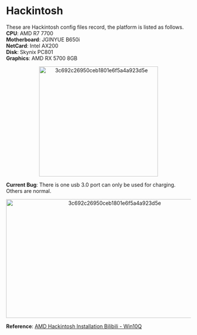 # Hackintosh
These are Hackintosh config files record, the platform is listed as follows. \
**CPU**: AMD R7 7700 \
**Motherboard**: JGINYUE B650i \
**NetCard**: Intel AX200 \
**Disk**: Skynix PC801 \
**Graphics**: AMD RX 5700 8GB 
<p align="center">
    <img src="https://github.com/user-attachments/assets/ded570ff-1c34-4b1f-bf48-74fbbc38828c" alt="3c692c26950ceb1801e6f5a4a923d5e" width="324" height="300">
</p>

**Current Bug**: There is one usb 3.0 port can only be used for charging. Others are normal.
<p align="center">
    <img src="https://github.com/user-attachments/assets/cd2bf76b-745b-426b-a1ac-5421daafc2be" alt="3c692c26950ceb1801e6f5a4a923d5e" width="576" height="324">
</p>

**Reference**: [AMD Hackintosh Installation Bilibili - Win10Q](https://www.bilibili.com/video/BV1eJ4m1G7wM/?share_source=copy_web&vd_source=f6bd9ecf2e257e851596439a602e5b37)
